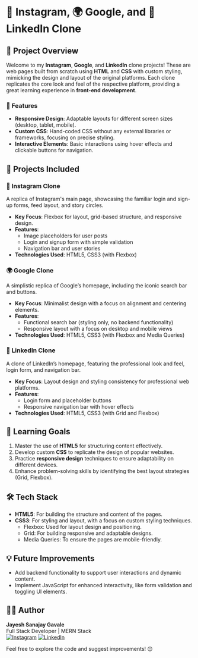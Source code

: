 # 📸 Instagram, 🌍 Google, and 🔗 LinkedIn Clone

## 🚀 Project Overview

Welcome to my **Instagram**, **Google**, and **LinkedIn** clone projects! These are web pages built from scratch using **HTML** and **CSS** with custom styling, mimicking the design and layout of the original platforms. Each clone replicates the core look and feel of the respective platform, providing a great learning experience in **front-end development**.

### 🌟 Features
- **Responsive Design**: Adaptable layouts for different screen sizes (desktop, tablet, mobile).
- **Custom CSS**: Hand-coded CSS without any external libraries or frameworks, focusing on precise styling.
- **Interactive Elements**: Basic interactions using hover effects and clickable buttons for navigation.

## 📂 Projects Included

### 📸 Instagram Clone
A replica of Instagram's main page, showcasing the familiar login and sign-up forms, feed layout, and story circles.
- **Key Focus**: Flexbox for layout, grid-based structure, and responsive design.
- **Features**: 
  - Image placeholders for user posts
  - Login and signup form with simple validation
  - Navigation bar and user stories
- **Technologies Used**: HTML5, CSS3 (with Flexbox)

### 🌍 Google Clone
A simplistic replica of Google’s homepage, including the iconic search bar and buttons.
- **Key Focus**: Minimalist design with a focus on alignment and centering elements.
- **Features**: 
  - Functional search bar (styling only, no backend functionality)
  - Responsive layout with a focus on desktop and mobile views
- **Technologies Used**: HTML5, CSS3 (with Flexbox and Media Queries)

### 🔗 LinkedIn Clone
A clone of LinkedIn’s homepage, featuring the professional look and feel, login form, and navigation bar.
- **Key Focus**: Layout design and styling consistency for professional web platforms.
- **Features**:
  - Login form and placeholder buttons
  - Responsive navigation bar with hover effects
- **Technologies Used**: HTML5, CSS3 (with Grid and Flexbox)

## 🎯 Learning Goals
1. Master the use of **HTML5** for structuring content effectively.
2. Develop custom **CSS** to replicate the design of popular websites.
3. Practice **responsive design** techniques to ensure adaptability on different devices.
4. Enhance problem-solving skills by identifying the best layout strategies (Grid, Flexbox).


## 🛠️ Tech Stack
- **HTML5**: For building the structure and content of the pages.
- **CSS3**: For styling and layout, with a focus on custom styling techniques.
  - Flexbox: Used for layout design and positioning.
  - Grid: For building responsive and adaptable designs.
  - Media Queries: To ensure the pages are mobile-friendly.

## 💡 Future Improvements
- Add backend functionality to support user interactions and dynamic content.
- Implement JavaScript for enhanced interactivity, like form validation and toggling UI elements.

## 🧑‍💻 Author
**Jayesh Sanajay Gavale**  
Full Stack Developer | MERN Stack  
[![Instagram](https://img.shields.io/badge/Instagram-%23E4405F.svg?logo=Instagram&logoColor=white)](https://www.instagram.com/jayesh_gavale_02/) [![LinkedIn](https://img.shields.io/badge/LinkedIn-%230077B5.svg?logo=linkedin&logoColor=white)](https://www.linkedin.com/in/jayesh-gavale-1130b4232/)

Feel free to explore the code and suggest improvements! 😊
